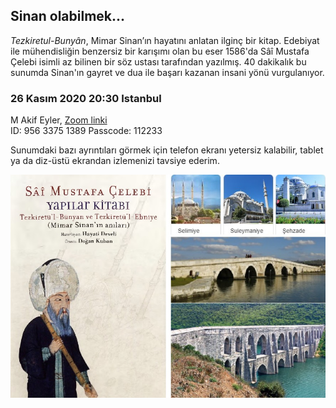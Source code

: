 ## Sinan olabilmek...

_Tezkiretul-Bunyân_, Mimar Sinan’ın hayatını anlatan ilginç bir kitap.
Edebiyat ile mühendisliğin benzersiz bir karışımı olan bu eser 1586'da 
Sâî Mustafa Çelebi isimli az bilinen bir söz ustası tarafından yazılmış.
40 dakikalık bu sunumda Sinan'ın gayret ve dua ile başarı kazanan
insani yönü vurgulanıyor. 

### 26 Kasım 2020 20:30 Istanbul
M Akif Eyler, 
[Zoom linki](https://fsm-edu-tr.zoom.us/j/95633751389?pwd=RE5UdGVpNXN0aCt4UU9CbkxCeXpGZz09) <br>
ID: 956 3375 1389  Passcode: 112233

Sunumdaki bazı ayrıntıları görmek için telefon ekranı yetersiz kalabilir, 
tablet ya da diz-üstü ekrandan izlemenizi tavsiye ederim.

![sinan](sinan.jpg)
